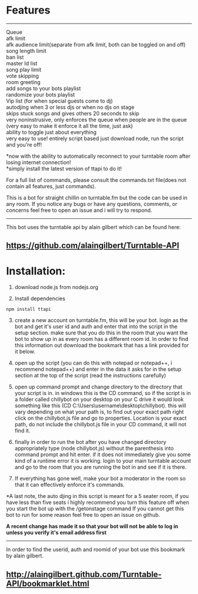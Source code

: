 # Features
---------------
Queue\
afk limit\
afk audience limit(separate from afk limit, both can be toggled on and off)\
song length limit\
ban list\
master Id list\
song play limit\
vote skipping\
room greeting\
add songs to your bots playlist\
randomize your bots playlist\
Vip list (for when special guests come to dj)\
autodjing when 3 or less djs or when no djs on stage\
skips stuck songs and gives others 20 seconds to skip\
very noninstrusive, only enforces the queue when people are in the queue\
(very easy to make it enforce it all the time, just ask)\
ability to toggle just about everything\
very easy to use! entirely script based just download node, run the script and you're off!

*now with the ability to automatically reconnect to your turntable room after losing internet connection!\
*simply install the latest version of ttapi to do it!

For a full list of commands, please consult the commands.txt file(does not contain all features, just commands).


This is a bot for straight chillin on turntable.fm but the code can be used in any room.
If you notice any bugs or have any questions, comments, or concerns feel free to open an issue
and i will try to respond.

-----------------------------------------------------------------------------------
This bot uses the turntable api by alain gilbert which can be found here:

https://github.com/alaingilbert/Turntable-API
------------------------------------------------------------------------------------

# Installation:
1. download node.js from nodejs.org

2. Install dependencies

```
npm install ttapi
```

3. create a new account on turntable.fm, this will be your bot. login as the bot and get it's user id and auth and enter that into the script in the setup section.
    make sure that you do this in the room that you want the bot to show up in as every room has a different room id. In order to find this information out download
   the bookmark that has a link provided for it below.

4. open up the script (you can do this with notepad or notepad++, i recommend notepad++) and enter in the data it asks for in the setup section at the top of the script (read the instructions carefully)

5. open up command prompt and change directory to the directory that your script is in. in windows this is the CD command, so if the script is in a folder called chillybot on your desktop on your C drive
   it would look something like this (CD C:\Users\username\desktop\chillybot). this will vary depending on what your path is, to find out your exact path right click on the chillybot.js file and go to
   properties. Location is your exact path, do not include the chillybot.js file in your CD command, it will not find it.

6. finally in order to run the bot after you have changed directory appropriately type (node chillybot.js) without the parenthesis into command prompt and hit enter. if it does not immediately give
   you some kind of a runtime error it is working. login to your main turntable account and go to the room that you are running the bot in and see if it is there.

7. If everything has gone well, make your bot a moderator in the room so that it can effectively enforce it's commands.

  *A last note, the auto djing in this script is meant for a 5 seater room, if you have less than five seats i highly recommend you turn this feature off when you start the bot up with the /getonstage command
   If you cannot get this bot to run for some reason feel free to open an issue on github.
  
 **A recent change has made it so that your bot will not be able to log in unless you verify it's email address first**

--------------------------------------------------------------------------------------
In order to find the userid, auth and roomid of your bot use this bookmark by alain gilbert.

http://alaingilbert.github.com/Turntable-API/bookmarklet.html
--------------------------------------------------------------------------------------
